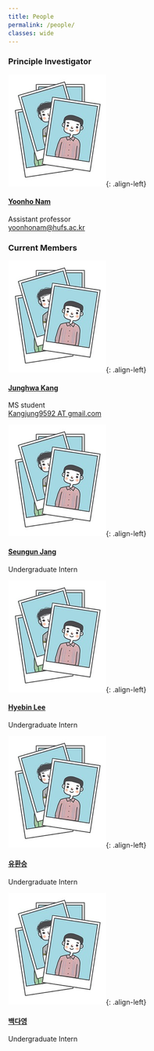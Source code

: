 ```yaml
---
title: People
permalink: /people/
classes: wide
---
```


### Principle Investigator

![image-left](/assets/images/people/person1.JPG){: .align-left}

#### [Yoonho Nam](https://yoonhonam.github.io/)
   
   
Assistant professor   
[yoonhonam@hufs.ac.kr](mailto:yoonhonam@hufs.ac.kr)
   
   
   
### Current Members

![image-left](/assets/images/people/person1.JPG){: .align-left}

#### [Junghwa Kang]()   
  
  
MS student   
[Kangjung9592 AT gmail.com]()   
   
   
   
![image-left](/assets/images/people/person1.JPG){: .align-left}

#### [Seungun Jang]()   
   
   
Undergraduate Intern   
  
  
  
  
![image-left](/assets/images/people/person1.JPG){: .align-left}

#### [Hyebin Lee]()   
   
   
Undergraduate Intern   
   
   

![image-left](/assets/images/people/person1.JPG){: .align-left}

#### [유환승]()   
   
   
Undergraduate Intern   
   
   
   
![image-left](/assets/images/people/person1.JPG){: .align-left}

#### [백다영]()   
   
   
Undergraduate Intern   

